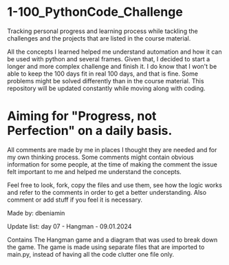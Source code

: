 # 1-100_PythonCode_Challenge

Tracking personal progress and learning process while tackling the challenges and the projects that are listed in the course material.

All the concepts I learned helped me understand automation and how it can be used with python and several frames.
Given that, I decided to start a longer and more complex challenge and finish it. I do know that I won't be able to keep the 100 days fit in real 100 days, and that is fine.
Some problems might be solved differently than in the course material.
This repository will be updated constantly while moving along with coding.
# Aiming for "Progress, not Perfection" on a daily basis.
All comments are made by me in places I thought they are needed and for my own thinking process.
Some comments might contain obvious information for some people, at the time of making the comment the issue felt important to me and helped me understand the concepts.

Feel free to look, fork, copy the files and use them, see how the logic works and refer to the comments in order to get a better understanding. Also comment or add stuff if you feel it is necessary.

Made by: dbeniamin

Update list:
day 07 - Hangman - 09.01.2024

Contains The Hangman game and a diagram that was used to break down the game. The game is made using separate files that are imported to main.py, instead of having all the code clutter one file only. 


